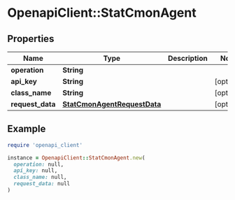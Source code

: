 # OpenapiClient::StatCmonAgent

## Properties

| Name | Type | Description | Notes |
| ---- | ---- | ----------- | ----- |
| **operation** | **String** |  |  |
| **api_key** | **String** |  | [optional] |
| **class_name** | **String** |  | [optional] |
| **request_data** | [**StatCmonAgentRequestData**](StatCmonAgentRequestData.md) |  | [optional] |

## Example

```ruby
require 'openapi_client'

instance = OpenapiClient::StatCmonAgent.new(
  operation: null,
  api_key: null,
  class_name: null,
  request_data: null
)
```

